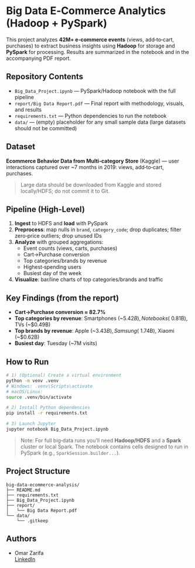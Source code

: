 # Big Data E‑Commerce Analytics (Hadoop + PySpark)

This project analyzes **42M+ e‑commerce events** (views, add‑to‑cart, purchases) to extract
business insights using **Hadoop** for storage and **PySpark** for processing. Results are
summarized in the notebook and in the accompanying PDF report.

## Repository Contents
- `Big_Data_Project.ipynb` — PySpark/Hadoop notebook with the full pipeline
- `report/Big Data Report.pdf` — Final report with methodology, visuals, and results
- `requirements.txt` — Python dependencies to run the notebook
- `data/` — (empty) placeholder for any small sample data (large datasets should not be committed)

## Dataset
**Ecommerce Behavior Data from Multi‑category Store** (Kaggle) — user interactions captured over ~7 months in 2019:
views, add‑to‑cart, purchases.

> Large data should be downloaded from Kaggle and stored locally/HDFS; do not commit it to Git.

## Pipeline (High‑Level)
1. **Ingest** to HDFS and **load** with PySpark
2. **Preprocess**: map nulls in `brand`, `category_code`; drop duplicates; filter zero‑price outliers; drop unused IDs
3. **Analyze** with grouped aggregations:
   - Event counts (views, carts, purchases)
   - Cart→Purchase conversion
   - Top categories/brands by revenue
   - Highest‑spending users
   - Busiest day of the week
4. **Visualize**: bar/line charts of top categories/brands and traffic

## Key Findings (from the report)
- **Cart→Purchase conversion ≈ 82.7%**
- **Top categories by revenue**: Smartphones (~$5.42B), Notebooks (~$0.81B), TVs (~$0.49B)
- **Top brands by revenue**: Apple (~$3.43B), Samsung (~$1.74B), Xiaomi (~$0.62B)
- **Busiest day**: Tuesday (~7M visits)

## How to Run
```bash
# 1) (Optional) Create a virtual environment
python -m venv .venv
# Windows: .venv\Scripts\activate
# macOS/Linux:
source .venv/bin/activate

# 2) Install Python dependencies
pip install -r requirements.txt

# 3) Launch Jupyter
jupyter notebook Big_Data_Project.ipynb
```

> Note: For full big‑data runs you’ll need **Hadoop/HDFS** and a **Spark** cluster or local Spark.
The notebook contains cells designed to run in PySpark (e.g., `SparkSession.builder...`).

## Project Structure
```
big-data-ecommerce-analysis/
├── README.md
├── requirements.txt
├── Big_Data_Project.ipynb
├── report/
│   └── Big Data Report.pdf
└── data/
    └── .gitkeep
```

## Authors
- Omar Zarifa  
  [LinkedIn](https://www.linkedin.com/in/omar-zarifa-36b061ab)

```
